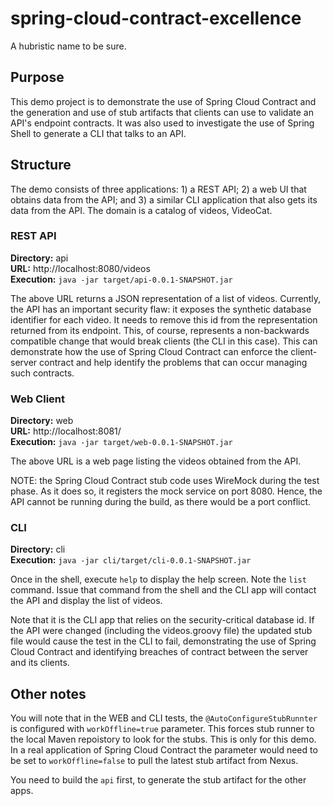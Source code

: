 # spring-cloud-contract-excellence

A hubristic name to be sure. 

## Purpose

This demo project is to demonstrate the use of Spring Cloud Contract and the 
generation and use of stub artifacts that clients can use to validate an API's
endpoint contracts. It was also used to investigate the use of Spring Shell 
to generate a CLI that talks to an API. 

## Structure

The demo consists of three applications: 1) a REST API; 2) a web UI that 
obtains data from the API; and 3) a similar CLI application that also gets 
its data from the API. The domain is a catalog of videos, VideoCat. 

### REST API

**Directory:** api  
**URL:** http://localhost:8080/videos  
**Execution:** `java -jar target/api-0.0.1-SNAPSHOT.jar`

The above URL returns a JSON representation of a list of videos. Currently, 
the API has an important security flaw: it exposes the synthetic database 
identifier for each video. It needs to remove this id from the representation
returned from its endpoint. This, of course, represents a non-backwards 
compatible change that would break clients (the CLI in this case). 
This can demonstrate how the use of Spring Cloud Contract can enforce the 
client-server contract and help identify the problems that can occur managing 
such contracts. 

### Web Client

**Directory:** web  
**URL:** http://localhost:8081/  
**Execution:** `java -jar target/web-0.0.1-SNAPSHOT.jar`

The above URL is a web page listing the videos obtained from the API. 

NOTE: the Spring Cloud Contract stub code uses WireMock during the test phase. 
As it does so, it registers the mock service on port 8080. Hence, the API 
cannot be running during the build, as there would be a port conflict.

### CLI

**Directory:** cli  
**Execution:** `java -jar cli/target/cli-0.0.1-SNAPSHOT.jar`

Once in the shell, execute `help` to display the help screen. Note the `list` 
command. Issue that command from the shell and the CLI app will contact the 
API and display the list of videos.

Note that it is the CLI app that relies on the security-critical database id.
If the API were changed (including the videos.groovy file) the updated 
stub file would cause the test in the CLI to fail, demonstrating the 
use of Spring Cloud Contract and identifying breaches of contract between 
the server and its clients.

## Other notes

You will note that in the WEB and CLI tests, the `@AutoConfigureStubRunnter`
is configured with `workOffline=true` parameter. This forces stub runner to the 
local Maven repoistory to look for the stubs. This is only for this demo. In a 
real application of Spring Cloud Contract the parameter would need to be set
to `workOffline=false` to pull the latest stub artifact from Nexus. 

You need to build the `api` first, to generate the stub artifact for the other apps.
